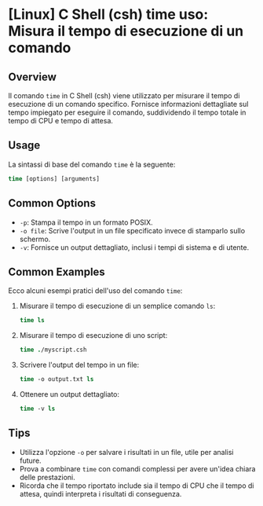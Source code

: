 # [Linux] C Shell (csh) time uso: Misura il tempo di esecuzione di un comando

## Overview
Il comando `time` in C Shell (csh) viene utilizzato per misurare il tempo di esecuzione di un comando specifico. Fornisce informazioni dettagliate sul tempo impiegato per eseguire il comando, suddividendo il tempo totale in tempo di CPU e tempo di attesa.

## Usage
La sintassi di base del comando `time` è la seguente:

```csh
time [options] [arguments]
```

## Common Options
- `-p`: Stampa il tempo in un formato POSIX.
- `-o file`: Scrive l'output in un file specificato invece di stamparlo sullo schermo.
- `-v`: Fornisce un output dettagliato, inclusi i tempi di sistema e di utente.

## Common Examples
Ecco alcuni esempi pratici dell'uso del comando `time`:

1. Misurare il tempo di esecuzione di un semplice comando `ls`:
   ```csh
   time ls
   ```

2. Misurare il tempo di esecuzione di uno script:
   ```csh
   time ./myscript.csh
   ```

3. Scrivere l'output del tempo in un file:
   ```csh
   time -o output.txt ls
   ```

4. Ottenere un output dettagliato:
   ```csh
   time -v ls
   ```

## Tips
- Utilizza l'opzione `-o` per salvare i risultati in un file, utile per analisi future.
- Prova a combinare `time` con comandi complessi per avere un'idea chiara delle prestazioni.
- Ricorda che il tempo riportato include sia il tempo di CPU che il tempo di attesa, quindi interpreta i risultati di conseguenza.